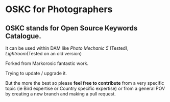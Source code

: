 OSKC for Photographers 
========================
OSKC stands for Open Source Keywords Catalogue.
----------

It can be used within DAM like *Photo Mechanic 5* (Tested), *Lightroom*(Tested on an old version)

Forked from Markorosic fantastic work.

Trying to update / upgrade it. 

But the more the best so please **feel free to contribute** from a very specific topic (ie Bird expertise or Country specific expertise) or from a general POV by creating a new branch and making a pull request.
